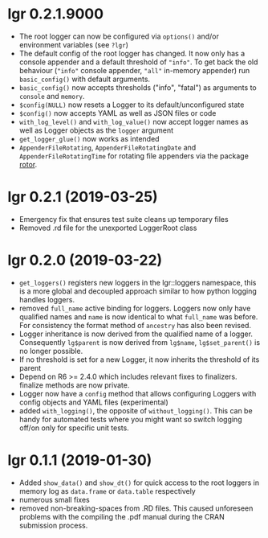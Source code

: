 # lgr 0.2.1.9000

* The root logger can now be configured via `options()` and/or environment 
  variables (see `?lgr`)
* The default config of the root logger has changed. It now only has a
  console appender and a default threshold of `"info"`. To get
  back the old behaviour (`"info"` console appender, `"all"` in-memory appender) 
  run `basic_config()` with default arguments.
* `basic_config()` now accepts thresholds ("info", "fatal") as arguments to
  `console` and `memory`. 
* `$config(NULL)` now resets a Logger to its default/unconfigured state
* `$config()` now accepts YAML as well as JSON files or code
* `with_log_level()` and `with_log_value()` now accept logger names as well as 
  Logger objects as the `logger` argument
* `get_logger_glue()` now works as intended
* `AppenderFileRotating`, `AppenderFileRotatingDate` and 
  `AppenderFileRotatingTime` for rotating file appenders 
  via the package [rotor](https://github.com/s-fleck/rotor).


# lgr 0.2.1 (2019-03-25)

* Emergency fix that ensures test suite cleans up temporary files 
* Removed .rd file for the unexported LoggerRoot class


# lgr 0.2.0 (2019-03-22)

* `get_loggers()` registers new loggers in the lgr::loggers namespace, this 
  is a more global and decoupled approach similar to how python logging handles 
  loggers. 
* removed `full_name` active binding for loggers. Loggers now only have 
  qualified names and `name` is now identical to what `full_name` was before.
  For consistency the format method of `ancestry` has also been revised.
* Logger inheritance is now derived from the qualified name of a logger. 
  Consequently `lg$parent` is now derived from `lg$name`, `lg$set_parent()` 
  is no longer possible.
* If no threshold is set for a new Logger, it now inherits the threshold
  of its parent
* Depend on R6 >= 2.4.0 which includes relevant fixes to finalizers. finalize 
  methods are now private.
* Logger now have a `config` method that allows configuring Loggers with config
  objects and YAML files (experimental)
* added `with_logging()`, the opposite of `without_logging()`. This can be
  handy for automated tests where you might want so switch logging off/on only
  for specific unit tests.


# lgr 0.1.1 (2019-01-30)

* Added `show_data()` and `show_dt()` for quick access to the root loggers
  in memory log as `data.frame` or `data.table` respectively
* numerous small fixes
* removed non-breaking-spaces from .RD files. This caused unforeseen problems 
  with the compiling the .pdf manual during the CRAN submission process.
